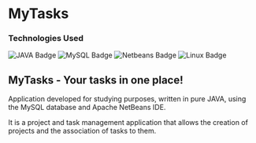 # MyTasks


### Technologies Used

![JAVA Badge](https://img.shields.io/badge/Java-ED8B00?style=for-the-badge&logo=openjdk&logoColor=white)
![MySQL Badge](https://img.shields.io/badge/MySQL-005C84?style=for-the-badge&logo=mysql&logoColor=white)
![Netbeans Badge](https://img.shields.io/badge/apache%20netbeans-1B6AC6?style=for-the-badge&logo=apache%20netbeans%20IDE&logoColor=white)
![Linux Badge](https://img.shields.io/badge/Linux-FCC624?style=for-the-badge&logo=linux&logoColor=black)


## MyTasks - Your tasks in one place!

Application developed for studying purposes, written in pure JAVA, using the MySQL database and Apache NetBeans IDE.

It is a project and task management application that allows the creation of projects and the association of tasks to them.
